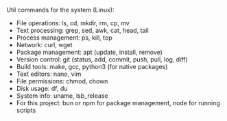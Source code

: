 Util commands for the system (Linux):

- File operations: ls, cd, mkdir, rm, cp, mv
- Text processing: grep, sed, awk, cat, head, tail
- Process management: ps, kill, top
- Network: curl, wget
- Package management: apt (update, install, remove)
- Version control: git (status, add, commit, push, pull, log, diff)
- Build tools: make, gcc, python3 (for native packages)
- Text editors: nano, vim
- File permissions: chmod, chown
- Disk usage: df, du
- System info: uname, lsb_release
- For this project: bun or npm for package management, node for running scripts
